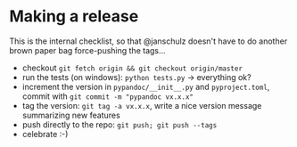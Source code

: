 ﻿# Making a release

This is the internal checklist, so that @janschulz doesn't have to do another brown paper bag force-pushing the tags...

- checkout `git fetch origin && git checkout origin/master`
- run the tests (on windows): `python tests.py` -> everything ok?
- increment the version in `pypandoc/__init__.py` and `pyproject.toml`, commit with `git commit -m "pypandoc vx.x.x"`
- tag the version: `git tag -a vx.x.x`, write a nice version message summarizing new features
- push directly to the repo: `git push; git push --tags`
- celebrate :-)
